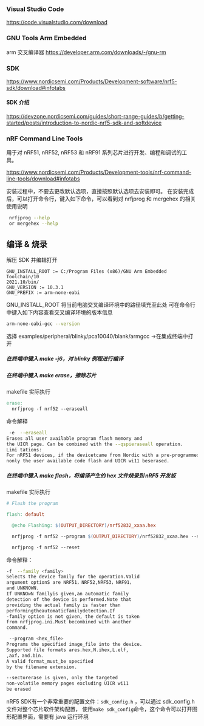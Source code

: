 ### Visual Studio Code

https://code.visualstudio.com/download

### GNU Tools Arm Embedded
arm 交叉编译器
https://developer.arm.com/downloads/-/gnu-rm

### SDK

https://www.nordicsemi.com/Products/Development-software/nrf5-sdk/download#infotabs

#### SDK 介绍

https://devzone.nordicsemi.com/guides/short-range-guides/b/getting-started/posts/introduction-to-nordic-nrf5-sdk-and-softdevice

### nRF Command Line Tools

用于对 nRF51, nRF52, nRF53 和 nRF91 系列芯片进行开发、编程和调试的工具。

https://www.nordicsemi.com/Products/Development-tools/nrf-command-line-tools/download#infotabs

安装过程中，不要去更改默认选项，直接按照默认选项去安装即可。 在安装完成后，可以打开命令行，键入如下命令，可以看到对 nrfjprog 和 mergehex 的相关使用说明

```bash
 nrfjprog --help 
 or mergehex --help
```

## 编译 & 烧录

解压 SDK 并编辑打开

```
GNU_INSTALL_ROOT := C:/Program Files (x86)/GNU Arm Embedded Toolchain/10
2021.10/bin/
GNU_VERSION := 10.3.1
GNU_PREFIX := arm-none-eabi
```

GNU_INSTALL_ROOT 将当前电脑交叉编译环境中的路径填充至此处 可在命令行中键入如下内容查看交叉编译环境的版本信息

```bash
arm-none-eabi-gcc --version
```

选择 examples/peripheral/blinky/pca10040/blank/armgcc ->在集成终端中打开

##### 在终端中键入 make -j6，对 blinky 例程进行编译

##### 在终端中键入 make erase，擦除芯片
makefile 实际执行
```makefile
erase:
  nrfjprog -f nrf52 --eraseall
```
命令解释
```bash
 -e  --eraseall
Erases all user available program flash memory and
the UICR page. Can be combined with the --qspieraseall operation.
Limi tations:
For nRF51 devices, if the devicetcame from Nordic with a pre-programmed SoftDevice,
nonly the user available code flash and UICR wi11 beserased.
```
##### 在终端中键入 make flash，将编译产生的 hex 文件烧录到 nRF5 开发板
makefile 实际执行
```makefile
# Flash the program

flash: default

  @echo Flashing: $(OUTPUT_DIRECTORY)/nrf52832_xxaa.hex

  nrfjprog -f nrf52 --program $(OUTPUT_DIRECTORY)/nrf52832_xxaa.hex --sectorerase

  nrfjprog -f nrf52 --reset
```
命令解释：
```bash
-f  --family <family>       
Selects the device family for the operation.Valid
argument optionS are NRF51，NRF52,NRF53，NRF91，
and UNKNOWN.
If UNKNOwN familyis given,an automatic family
detection of the device is performed.Note that
providing the actual family is faster than
performingtheautomaticfamilydetection.If
-family option is not given, the default is taken
from nrfjprog.ini.Must becombined with another
command.

 --program <hex_file>
Programs the specified image_file into the device.
Supported file formats ares.hex,N.ihex,L.elf,
,axf，and.bin.
A valid format_must_be specified
by the filename extension.

--sectorerase is given, only the targeted
non-volatile memory pages excluding UICR wi11
be erased
```
nRF5 SDK有一个非常重要的配置文件：`sdk_config.h` ，可以通过 sdk_config.h文件对整个芯片软件架构配置， 
使用`make sdk_config`命令，这个命令可以打开图形配置界面，需要有 java 运行环境